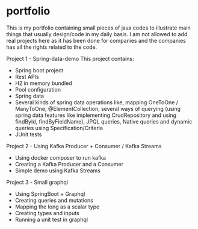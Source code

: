 # portfolio

This is my portfolio containing small pieces of java codes to illustrate main things that usually design/code in my daily basis. 
I am not allowed to add real projects here as it has been done for companies and the companies has all the rights related to the code.

Project 1 - Spring-data-demo
This project contains:
- Spring boot project
- Rest APIs
- H2 in memory bundled
- Pool configuration
- Spring data
- Several kinds of spring data operations like, mapping OneToOne / ManyToOne, @ElementCollection, several ways of querying (using spring data features like implementing CrudRepository and using findById, findByFieldName), JPQL queries, Native queries and dynamic queries using Specification/Criteria
- JUnit tests
  
Project 2 - Using Kafka Producer + Consumer / Kafka Streams
- Using docker composer to run kafka
- Creating a Kafka Producer and a Consumer
- Simple demo using Kafka Streams

Project 3 - Small graphql 
- Using SpringBoot + Graphql
- Creating queries and mutations
- Mapping the long as a scalar type
- Creating types and inputs
- Running a unit test in graphql
